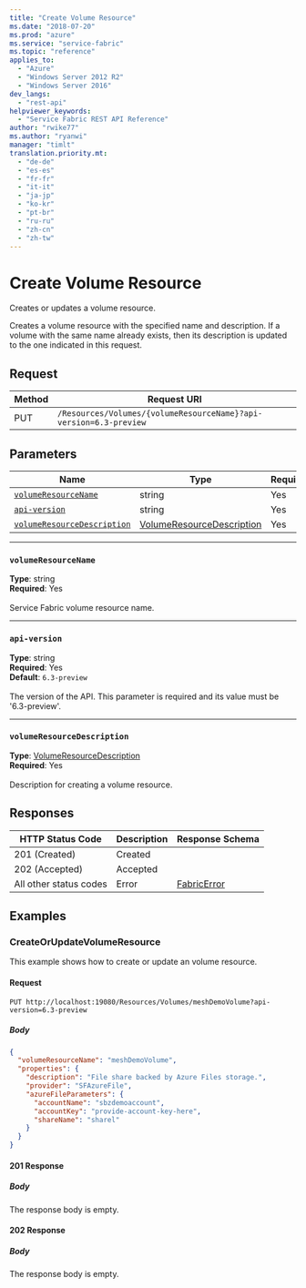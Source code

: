 ```yaml
---
title: "Create Volume Resource"
ms.date: "2018-07-20"
ms.prod: "azure"
ms.service: "service-fabric"
ms.topic: "reference"
applies_to: 
  - "Azure"
  - "Windows Server 2012 R2"
  - "Windows Server 2016"
dev_langs: 
  - "rest-api"
helpviewer_keywords: 
  - "Service Fabric REST API Reference"
author: "rwike77"
ms.author: "ryanwi"
manager: "timlt"
translation.priority.mt: 
  - "de-de"
  - "es-es"
  - "fr-fr"
  - "it-it"
  - "ja-jp"
  - "ko-kr"
  - "pt-br"
  - "ru-ru"
  - "zh-cn"
  - "zh-tw"
---
```

# Create Volume Resource
Creates or updates a volume resource.

Creates a volume resource with the specified name and description. If a volume with the same name already exists, then its description is updated to the one indicated in this request.


## Request
| Method | Request URI |
| ------ | ----------- |
| PUT | `/Resources/Volumes/{volumeResourceName}?api-version=6.3-preview` |


## Parameters
| Name | Type | Required | Location |
| --- | --- | --- | --- |
| [`volumeResourceName`](#volumeresourcename) | string | Yes | Path |
| [`api-version`](#api-version) | string | Yes | Query |
| [`volumeResourceDescription`](#volumeresourcedescription) | [VolumeResourceDescription](sfclient-model-volumeresourcedescription.md) | Yes | Body |

____
### `volumeResourceName`
__Type__: string <br/>
__Required__: Yes<br/>
<br/>
Service Fabric volume resource name.


____
### `api-version`
__Type__: string <br/>
__Required__: Yes<br/>
__Default__: `6.3-preview` <br/>
<br/>
The version of the API. This parameter is required and its value must be '6.3-preview'.


____
### `volumeResourceDescription`
__Type__: [VolumeResourceDescription](sfclient-model-volumeresourcedescription.md) <br/>
__Required__: Yes<br/>
<br/>
Description for creating a volume resource.

## Responses

| HTTP Status Code | Description | Response Schema |
| --- | --- | --- |
| 201 (Created) | Created<br/> |  |
| 202 (Accepted) | Accepted<br/> |  |
| All other status codes | Error<br/> | [FabricError](sfclient-model-fabricerror.md) |

## Examples

### CreateOrUpdateVolumeResource

This example shows how to create or update an volume resource.

#### Request
```
PUT http://localhost:19080/Resources/Volumes/meshDemoVolume?api-version=6.3-preview
```

##### Body
```json
{
  "volumeResourceName": "meshDemoVolume",
  "properties": {
    "description": "File share backed by Azure Files storage.",
    "provider": "SFAzureFile",
    "azureFileParameters": {
      "accountName": "sbzdemoaccount",
      "accountKey": "provide-account-key-here",
      "shareName": "sharel"
    }
  }
}
```

#### 201 Response
##### Body
The response body is empty.
#### 202 Response
##### Body
The response body is empty.